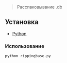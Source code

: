 > Расспаковывание .db

## Установка
- [Python]([https://nodejs.org/en/](https://www.python.org/downloads/))

### Использование
    python rippingbase.py
